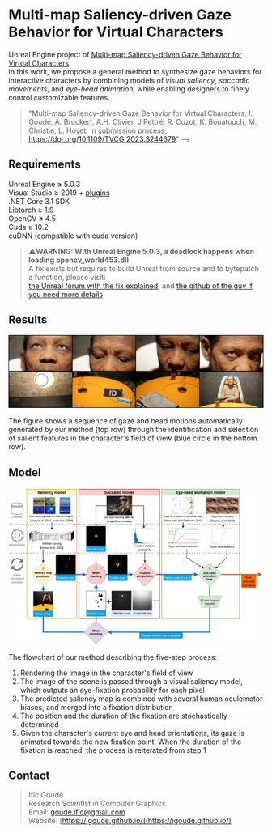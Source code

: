 # Multi-map Saliency-driven Gaze Behavior for Virtual Characters

Unreal Engine project of [Multi-map Saliency-driven Gaze Behavior for Virtual Characters](https://hal.science/hal-03796523v2). <br/>
In this work, we propose a general method to synthesize gaze behaviors for interactive characters by combining models of *visual saliency*, *saccadic movements*, and *eye-head animation*, while enabling designers to finely control customizable features.

> "Multi-map Saliency-driven Gaze Behavior for Virtual Characters; I. Goudé, A. Bruckert, A.H. Olivier, J.Pettré, R. Cozot, K. Bouatouch, M. Christie, L. Hoyet; in submission process; https://doi.org/10.1109/TVCG.2023.3244679" -->

## Requirements

Unreal Engine $\ge$ 5.0.3 <br/>
Visual Studio  $\ge$ 2019 + [plugins](https://docs.unrealengine.com/4.26/en-US/ProductionPipelines/DevelopmentSetup/VisualStudioSetup/) <br/>
.NET Core 3.1 SDK <br/>
Libtorch $\ge$ 1.9 <br/>
OpenCV $\ge$ 4.5 <br/>
Cuda $\ge$ 10.2 <br/>
cuDNN (compatible with cuda version)

> <strong>⚠️WARNING: With Unreal Engine 5.0.3, a deadlock happens when loading opencv_world453.dll</strong> <br/>
A fix exists but requires to build Unreal from source and to bytepatch a function, please visit: <br/>
[the Unreal forum with the fix explained](https://forums.unrealengine.com/t/fplatformprocess-getdllhandle-causes-deadlock-when-loading-opencv-world/571735), and [the github of the guy if you need more details](https://github.com/wongfei/ue4-mediapipe-plugin/commit/c502349e4c0c8960cebbbd294397a157c38e00a1)

## Results

<html>
    <body>
        <p align="center">
            <img src="Docs/images/teaser.png" alt="Teasure">
        </p>
    </body>
</html>
The figure shows a sequence of gaze and head motions automatically generated by our method (top row) through the identification and selection of salient features in the character's field of view (blue circle in the bottom row).

## Model

<html>
    <body>
        <p align="center">
            <img src="Docs/images/framework.png" alt="Flowchart">
        </p>
    </body>

The flowchart of our method describing the five-step process:
<ol>
    <li> Rendering the image in the character's field of view </li>
    <li> The image of the scene is passed through a visual saliency model, which outputs an eye-fixation probability for each pixel </li>
    <li> The predicted saliency map is combined with several human oculomotor biases, and merged into a fixation distribution </li>
    <li> The position and the duration of the fixation are stochastically determined </li>
    <li> Given the character's current eye and head orientations, its gaze is animated towards the new fixation point. When the duration of the fixation is reached, the process is reiterated from step 1 </li>
</ol>
</html>

## Contact

> Ific Goudé <br />
Research Scientist in Computer Graphics <br />
Email: goude.ific@gmail.com <br />
Website: [https://igoude.github.io/](https://igoude.github.io/)
